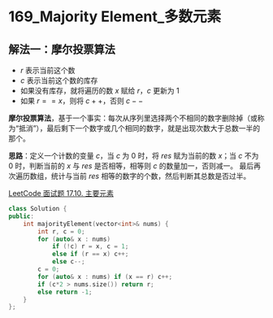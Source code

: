 # 169_Majority Element_多数元素

## 解法一：摩尔投票算法

- $r$ 表示当前这个数
- $c$ 表示当前这个数的库存
- 如果没有库存，就将遍历的数 $x$ 赋给 $r$，$c$ 更新为 $1$
- 如果 $r == x$，则将 $c++$，否则 $c--$

**摩尔投票算法**，基于一个事实：每次从序列里选择两个不相同的数字删除掉（或称为“抵消”），最后剩下一个数字或几个相同的数字，就是出现次数大于总数一半的那个。

**思路**：定义一个计数的变量 $c$，当 $c$ 为 $0$ 时，将 $res$ 赋为当前的数 $x$；当 $c$ 不为 $0$ 时，判断当前的 $x$ 与 $res$ 是否相等，相等则 $c$ 的数量加一，否则减一。
最后再次遍历数组，统计与当前 $res$ 相等的数字的个数，然后判断其总数是否过半。

[LeetCode 面试题 17.10. 主要元素](https://leetcode-cn.com/problems/find-majority-element-lcci/)

```cpp
class Solution {
public:
    int majorityElement(vector<int>& nums) {
        int r, c = 0;
        for (auto& x : nums)
            if (!c) r = x, c = 1;
            else if (r == x) c++;
            else c--;
        c = 0;
        for (auto& x : nums) if (x == r) c++;
        if (c*2 > nums.size()) return r;
        else return -1;
    }
};
```
